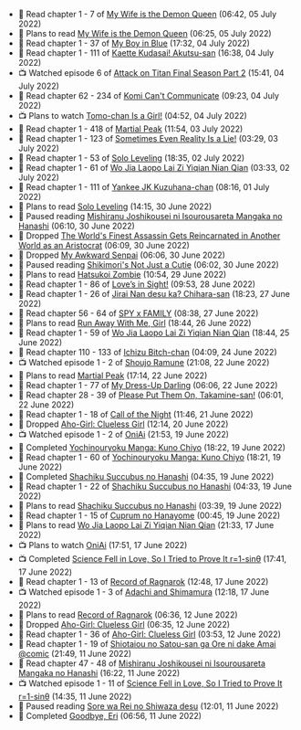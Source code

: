 <!-- ANILIST_ACTIVITY:start -->

-   📖 Read chapter 1 - 7 of [My Wife is the Demon Queen](https://anilist.co/manga/107966) (06:42, 05 July 2022)
-   📖 Plans to read [My Wife is the Demon Queen](https://anilist.co/manga/107966) (06:25, 05 July 2022)
-   📖 Read chapter 1 - 37 of [My Boy in Blue](https://anilist.co/manga/85451) (17:32, 04 July 2022)
-   📖 Read chapter 1 - 111 of [Kaette Kudasai! Akutsu-san](https://anilist.co/manga/113501) (16:38, 04 July 2022)
-   📺 Watched episode 6 of [Attack on Titan Final Season Part 2](https://anilist.co/anime/131681) (15:41, 04 July 2022)
-   📖 Read chapter 62 - 234 of [Komi Can't Communicate](https://anilist.co/manga/97852) (09:23, 04 July 2022)
-   📺 Plans to watch [Tomo-chan Is a Girl!](https://anilist.co/anime/151806) (04:52, 04 July 2022)
-   📖 Read chapter 1 - 418 of [Martial Peak](https://anilist.co/manga/104494) (11:54, 03 July 2022)
-   📖 Read chapter 1 - 123 of [Sometimes Even Reality Is a Lie!](https://anilist.co/manga/113076) (03:29, 03 July 2022)
-   📖 Read chapter 1 - 53 of [Solo Leveling](https://anilist.co/manga/105398) (18:35, 02 July 2022)
-   📖 Read chapter 1 - 61 of [Wo Jia Laopo Lai Zi Yiqian Nian Qian](https://anilist.co/manga/146267) (03:33, 02 July 2022)
-   📖 Read chapter 1 - 111 of [Yankee JK Kuzuhana-chan](https://anilist.co/manga/116822) (08:16, 01 July 2022)
-   📖 Plans to read [Solo Leveling](https://anilist.co/manga/105398) (14:15, 30 June 2022)
-   📖 Paused reading [Mishiranu Joshikousei ni Isourousareta Mangaka no Hanashi](https://anilist.co/manga/142994) (06:10, 30 June 2022)
-   📖 Dropped [The World's Finest Assassin Gets Reincarnated in Another World as an Aristocrat](https://anilist.co/manga/107603) (06:09, 30 June 2022)
-   📖 Dropped [My Awkward Senpai](https://anilist.co/manga/114437) (06:06, 30 June 2022)
-   📖 Paused reading [Shikimori's Not Just a Cutie](https://anilist.co/manga/107282) (06:02, 30 June 2022)
-   📖 Plans to read [Hatsukoi Zombie](https://anilist.co/manga/86737) (10:54, 29 June 2022)
-   📖 Read chapter 1 - 86 of [Love’s in Sight!](https://anilist.co/manga/107445) (09:53, 28 June 2022)
-   📖 Read chapter 1 - 26 of [Jirai Nan desu ka? Chihara-san](https://anilist.co/manga/137714) (18:23, 27 June 2022)
-   📖 Read chapter 56 - 64 of [SPY x FAMILY](https://anilist.co/manga/108556) (08:38, 27 June 2022)
-   📖 Plans to read [Run Away With Me, Girl](https://anilist.co/manga/114003) (18:44, 26 June 2022)
-   📖 Read chapter 1 - 59 of [Wo Jia Laopo Lai Zi Yiqian Nian Qian](https://anilist.co/manga/146267) (18:44, 25 June 2022)
-   📖 Read chapter 110 - 133 of [Ichizu Bitch-chan](https://anilist.co/manga/119121) (04:09, 24 June 2022)
-   📺 Watched episode 1 - 2 of [Shoujo Ramune](https://anilist.co/anime/21828) (21:08, 22 June 2022)
-   📖 Plans to read [Martial Peak](https://anilist.co/manga/104494) (17:14, 22 June 2022)
-   📖 Read chapter 1 - 77 of [My Dress-Up Darling](https://anilist.co/manga/101583) (06:06, 22 June 2022)
-   📖 Read chapter 28 - 39 of [Please Put Them On, Takamine-san!](https://anilist.co/manga/107559) (06:01, 22 June 2022)
-   📖 Read chapter 1 - 18 of [Call of the Night](https://anilist.co/manga/111233) (11:46, 21 June 2022)
-   📖 Dropped [Aho-Girl: Clueless Girl](https://anilist.co/manga/77102) (12:14, 20 June 2022)
-   📺 Watched episode 1 - 2 of [OniAi](https://anilist.co/anime/14199) (21:53, 19 June 2022)
-   📖 Completed [Yochinouryoku Manga: Kuno Chiyo](https://anilist.co/manga/107729) (18:22, 19 June 2022)
-   📖 Read chapter 1 - 60 of [Yochinouryoku Manga: Kuno Chiyo](https://anilist.co/manga/107729) (18:21, 19 June 2022)
-   📖 Completed [Shachiku Succubus no Hanashi](https://anilist.co/manga/106688) (04:35, 19 June 2022)
-   📖 Read chapter 1 - 22 of [Shachiku Succubus no Hanashi](https://anilist.co/manga/106688) (04:33, 19 June 2022)
-   📖 Plans to read [Shachiku Succubus no Hanashi](https://anilist.co/manga/106688) (03:39, 19 June 2022)
-   📖 Read chapter 1 - 15 of [Cuprum no Hanayome](https://anilist.co/manga/117675) (00:45, 19 June 2022)
-   📖 Plans to read [Wo Jia Laopo Lai Zi Yiqian Nian Qian](https://anilist.co/manga/146267) (21:33, 17 June 2022)
-   📺 Plans to watch [OniAi](https://anilist.co/anime/14199) (17:51, 17 June 2022)
-   📺 Completed [Science Fell in Love, So I Tried to Prove It r=1-sinθ](https://anilist.co/anime/125124) (17:41, 17 June 2022)
-   📖 Read chapter 1 - 13 of [Record of Ragnarok](https://anilist.co/manga/107098) (12:48, 17 June 2022)
-   📺 Watched episode 1 - 3 of [Adachi and Shimamura](https://anilist.co/anime/109287) (12:18, 17 June 2022)
-   📖 Plans to read [Record of Ragnarok](https://anilist.co/manga/107098) (06:36, 12 June 2022)
-   📖 Dropped [Aho-Girl: Clueless Girl](https://anilist.co/manga/77102) (06:35, 12 June 2022)
-   📖 Read chapter 1 - 36 of [Aho-Girl: Clueless Girl](https://anilist.co/manga/77102) (03:53, 12 June 2022)
-   📖 Read chapter 1 - 19 of [Shiotaiou no Satou-san ga Ore ni dake Amai @comic](https://anilist.co/manga/123130) (21:49, 11 June 2022)
-   📖 Read chapter 47 - 48 of [Mishiranu Joshikousei ni Isourousareta Mangaka no Hanashi](https://anilist.co/manga/142994) (16:22, 11 June 2022)
-   📺 Watched episode 1 - 11 of [Science Fell in Love, So I Tried to Prove It r=1-sinθ](https://anilist.co/anime/125124) (14:35, 11 June 2022)
-   📖 Paused reading [Sore wa Rei no Shiwaza desu](https://anilist.co/manga/117342) (12:01, 11 June 2022)
-   📖 Completed [Goodbye, Eri](https://anilist.co/manga/146983) (06:56, 11 June 2022)

<!-- ANILIST_ACTIVITY:end -->
